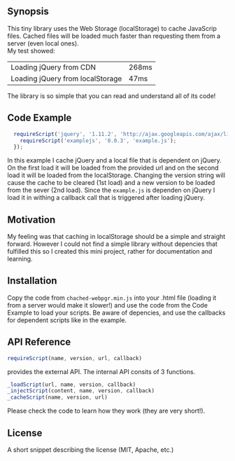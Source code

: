 ## Synopsis

This tiny library uses the Web Storage (localStorage) to cache JavaScrip files. Cached files will be loaded much faster than requesting them from a server (even local ones). <br>
  My test showed: 
  
| | |
|-|-|
|Loading jQuery from CDN  | 268ms|
|Loading jQuery from localStorage  | 47ms

The library is so simple that you can read and understand all of its code!

## Code Example

```javascript   
  requireScript('jquery', '1.11.2', 'http://ajax.googleapis.com/ajax/libs/jquery/1.11.2/jquery.min.js', function(){
    requireScript('examplejs', '0.0.3', 'example.js');
  });
```
In this example I cache jQuery and a local file that is dependent on jQuery. On the first load it will be loaded from the provided url and on the second load it will be loaded from the localStorage. Changing the version string will cause the cache to be cleared (1st load) and a new version to be loaded from the sever (2nd load). Since the `example.js` is dependen on jQuery I load it in withing a callback call that is triggered after loading jQuery.


## Motivation

My feeling was that caching in localStorage should be a simple and straight forward. However I could not find a simple library without depencies that fulfilled this so I created this mini project, rather for documentation and learning.

## Installation

Copy the code from `chached-webpgr.min.js` into your .html file (loading it from a server would make it slower!) and use the code from the Code Example to load your scripts. Be aware of depencies, and use the callbacks for dependent scripts like in the example.

## API Reference

```javascript
requireScript(name, version, url, callback)
```
provides the external API. The internal API consits of 3 functions.
```javascript
_loadScript(url, name, version, callback)
_injectScript(content, name, version, callback)
_cacheScript(name, version, url)
```
Please check the code to learn how they work (they are very short!).

## License

A short snippet describing the license (MIT, Apache, etc.)
